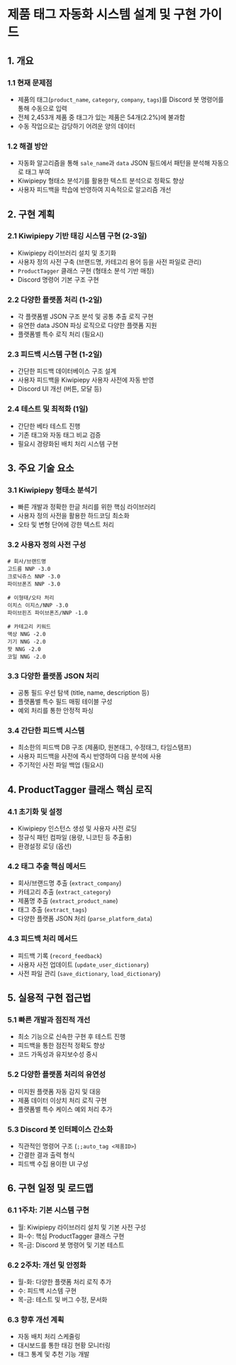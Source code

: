 # 제품 태그 자동화 시스템 설계 및 구현 가이드

## 1. 개요

### 1.1 현재 문제점
- 제품의 태그(`product_name`, `category`, `company`, `tags`)를 Discord 봇 명령어를 통해 수동으로 입력
- 전체 2,453개 제품 중 태그가 있는 제품은 54개(2.2%)에 불과함
- 수동 작업으로는 감당하기 어려운 양의 데이터

### 1.2 해결 방안
- 자동화 알고리즘을 통해 `sale_name`과 `data` JSON 필드에서 패턴을 분석해 자동으로 태그 부여
- Kiwipiepy 형태소 분석기를 활용한 텍스트 분석으로 정확도 향상
- 사용자 피드백을 학습에 반영하여 지속적으로 알고리즘 개선

## 2. 구현 계획

### 2.1 Kiwipiepy 기반 태깅 시스템 구현 (2-3일)
- Kiwipiepy 라이브러리 설치 및 초기화
- 사용자 정의 사전 구축 (브랜드명, 카테고리 용어 등을 사전 파일로 관리)
- `ProductTagger` 클래스 구현 (형태소 분석 기반 매칭)
- Discord 명령어 기본 구조 구현

### 2.2 다양한 플랫폼 처리 (1-2일)
- 각 플랫폼별 JSON 구조 분석 및 공통 추출 로직 구현
- 유연한 data JSON 파싱 로직으로 다양한 플랫폼 지원
- 플랫폼별 특수 로직 처리 (필요시)

### 2.3 피드백 시스템 구현 (1-2일)
- 간단한 피드백 데이터베이스 구조 설계
- 사용자 피드백을 Kiwipiepy 사용자 사전에 자동 반영
- Discord UI 개선 (버튼, 모달 등)

### 2.4 테스트 및 최적화 (1일)
- 간단한 베타 테스트 진행
- 기존 태그와 자동 태그 비교 검증
- 필요시 경량화된 배치 처리 시스템 구현

## 3. 주요 기술 요소

### 3.1 Kiwipiepy 형태소 분석기
- 빠른 개발과 정확한 한글 처리를 위한 핵심 라이브러리
- 사용자 정의 사전을 활용한 하드코딩 최소화
- 오타 및 변형 단어에 강한 텍스트 처리

### 3.2 사용자 정의 사전 구성
```
# 회사/브랜드명
고드름 NNP -3.0
크로닉쥬스 NNP -3.0
파이브폰즈 NNP -3.0

# 이형태/오타 처리
이치스 이지스/NNP -3.0
파이브핀즈 파이브폰즈/NNP -1.0

# 카테고리 키워드
액상 NNG -2.0
기기 NNG -2.0
팟 NNG -2.0
코일 NNG -2.0
```

### 3.3 다양한 플랫폼 JSON 처리
- 공통 필드 우선 탐색 (title, name, description 등)
- 플랫폼별 특수 필드 매핑 테이블 구성
- 예외 처리를 통한 안정적 파싱

### 3.4 간단한 피드백 시스템
- 최소한의 피드백 DB 구조 (제품ID, 원본태그, 수정태그, 타임스탬프)
- 사용자 피드백을 사전에 즉시 반영하여 다음 분석에 사용
- 주기적인 사전 파일 백업 (필요시)

## 4. ProductTagger 클래스 핵심 로직

### 4.1 초기화 및 설정
- Kiwipiepy 인스턴스 생성 및 사용자 사전 로딩
- 정규식 패턴 컴파일 (용량, 니코틴 등 추출용)
- 환경설정 로딩 (옵션)

### 4.2 태그 추출 핵심 메서드
- 회사/브랜드명 추출 (`extract_company`)
- 카테고리 추출 (`extract_category`)
- 제품명 추출 (`extract_product_name`)
- 태그 추출 (`extract_tags`)
- 다양한 플랫폼 JSON 처리 (`parse_platform_data`)

### 4.3 피드백 처리 메서드
- 피드백 기록 (`record_feedback`)
- 사용자 사전 업데이트 (`update_user_dictionary`)
- 사전 파일 관리 (`save_dictionary`, `load_dictionary`)

## 5. 실용적 구현 접근법

### 5.1 빠른 개발과 점진적 개선
- 최소 기능으로 신속한 구현 후 테스트 진행
- 피드백을 통한 점진적 정확도 향상
- 코드 가독성과 유지보수성 중시

### 5.2 다양한 플랫폼 처리의 유연성
- 미지원 플랫폼 자동 감지 및 대응
- 제품 데이터 이상치 처리 로직 구현
- 플랫폼별 특수 케이스 예외 처리 추가

### 5.3 Discord 봇 인터페이스 간소화
- 직관적인 명령어 구조 (`;;auto_tag <제품ID>`)
- 간결한 결과 출력 형식
- 피드백 수집 용이한 UI 구성

## 6. 구현 일정 및 로드맵

### 6.1 1주차: 기본 시스템 구현
- 월: Kiwipiepy 라이브러리 설치 및 기본 사전 구성
- 화-수: 핵심 ProductTagger 클래스 구현
- 목-금: Discord 봇 명령어 및 기본 테스트

### 6.2 2주차: 개선 및 안정화
- 월-화: 다양한 플랫폼 처리 로직 추가
- 수: 피드백 시스템 구현
- 목-금: 테스트 및 버그 수정, 문서화

### 6.3 향후 개선 계획
- 자동 배치 처리 스케줄링
- 대시보드를 통한 태깅 현황 모니터링
- 태그 통계 및 추천 기능 개발
